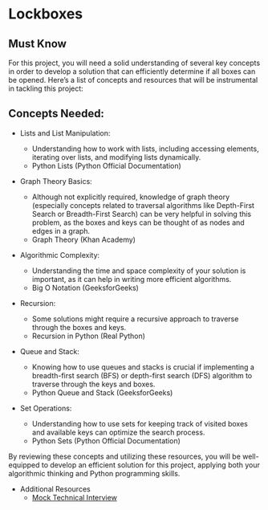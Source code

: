 # Lockboxes

## Must Know
For this project, you will need a solid understanding of several key concepts in order to develop a solution that can efficiently determine if all boxes can be opened. Here’s a list of concepts and resources that will be instrumental in tackling this project:

## Concepts Needed:
- Lists and List Manipulation:

	- Understanding how to work with lists, including accessing elements, iterating over lists, and modifying lists dynamically.
	- Python Lists (Python Official Documentation)

- Graph Theory Basics:

	- Although not explicitly required, knowledge of graph theory (especially concepts related to traversal algorithms like Depth-First Search or Breadth-First Search) can be very helpful in solving this problem, as the boxes and keys can be thought of as nodes and edges in a graph.
	- Graph Theory (Khan Academy)

- Algorithmic Complexity:

	- Understanding the time and space complexity of your solution is important, as it can help in writing more efficient algorithms.
	- Big O Notation (GeeksforGeeks)
- Recursion:

	- Some solutions might require a recursive approach to traverse through the boxes and keys.
	- Recursion in Python (Real Python)

- Queue and Stack:

	- Knowing how to use queues and stacks is crucial if implementing a breadth-first search (BFS) or depth-first search (DFS) algorithm to traverse through the keys and boxes.
	- Python Queue and Stack (GeeksforGeeks)
- Set Operations:

	- Understanding how to use sets for keeping track of visited boxes and available keys can optimize the search process.
	- Python Sets (Python Official Documentation)

By reviewing these concepts and utilizing these resources, you will be well-equipped to develop an efficient solution for this project, applying both your algorithmic thinking and Python programming skills.

- Additional Resources
	- [Mock Technical Interview](https://www.youtube.com/watch?v=V8DGdPkBBxg)
